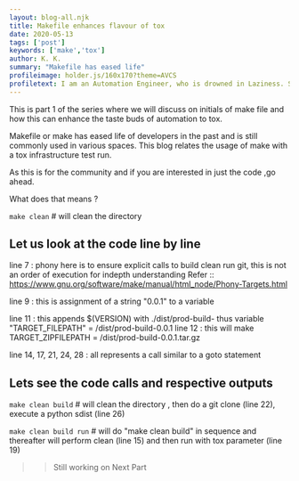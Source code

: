 ```yaml
---
layout: blog-all.njk
title: Makefile enhances flavour of tox
date: 2020-05-13
tags: ['post']
keywords: ['make','tox']
author: K. K. 
summary: "Makefile has eased life"
profileimage: holder.js/160x170?theme=AVCS 
profiletext: I am an Automation Engineer, who is drowned in Laziness. So you can expect that I like to automate steps in a fashion, so that I do not need to do anything manually. Professionally I have worked with 3 of the Big 4 Banks and I provide Consulting services in DevOps and Automation. I am Community Driven and a Big time Googler.  
---
```

This is part 1 of the series where we will discuss on initials of make file and how this can enhance the taste buds of automation to tox.

Makefile or make has eased life of developers in the past and is still commonly used in various spaces.
This blog relates the usage of make with a tox infrastructure test run.

As this is for the community and if you are interested in just the code ,go ahead.

<script src="https://gist.github.com/sharadvatsa/eff3d9c00f79e42f1a7ae7ddb1f58bb9.js"></script>

What does that means ?

<code>make clean</code> # will clean the directory

## Let us look at the code line by line

line 7 : phony here is to ensure explicit calls to build clean run git, this is not an order of execution
for indepth understanding Refer :: https://www.gnu.org/software/make/manual/html_node/Phony-Targets.html

line 9 : this is assignment of a string "0.0.1" to a variable

line 11 : this appends $(VERSION) with ./dist/prod-build- thus variable "TARGET_FILEPATH" =  /dist/prod-build-0.0.1
line 12 : this will make TARGET_ZIPFILEPATH = /dist/prod-build-0.0.1.tar.gz

line 14, 17, 21, 24, 28 : all represents a call similar to a goto statement

## Lets see the code calls and respective outputs

<code>make clean build</code> # will clean the directory , then do a git clone (line 22), execute a python sdist (line 26)

<code>make clean build run</code> # will do "make clean build" in sequence and thereafter will perform clean (line 15) and then run with tox parameter (line 19)


>> Still working on Next Part 